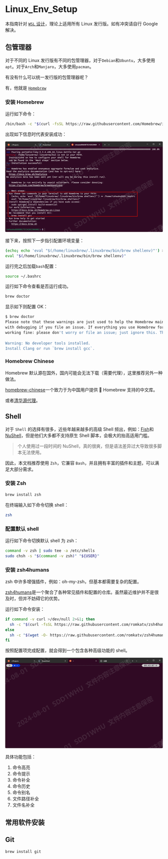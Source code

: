 # Linux_Env_Setup

本指南针对 [`WSL` 设计](https://github.com/microsoft/WSL)，理论上适用所有 Linux 发行版。如有冲突请自行 Google 解决。

## 包管理器

对于不同的 Linux 发行版有不同的包管理器，对于`Debian`和`Ubuntu`，大多使用`apt`。对于`Arch`和`Manjaro`，大多使用`pacman`。

有没有什么可以统一发行版的包管理器呢？

有，他就是 [`Homebrew`](https://brew.sh/)

### 安装 Homebrew

运行如下命令：

```bash
/bin/bash -c "$(curl -fsSL https://raw.githubusercontent.com/Homebrew/install/HEAD/install.sh)"
```

出现如下信息时代表安装成功：

![Homebrew](images/image.png)

接下来，按照下一步指引配置环境变量：

```bash
(echo; echo 'eval "$(/home/linuxbrew/.linuxbrew/bin/brew shellenv)"') >> ~/.bashrc
eval "$(/home/linuxbrew/.linuxbrew/bin/brew shellenv)"
```

运行完之后加载`bash`配置：

```bash
source ~/.bashrc
```

运行如下命令查看是否运行成功。

```bash
brew doctor
```

显示如下则配置 OK：

```bash
$ brew doctor
Please note that these warnings are just used to help the Homebrew maintainers
with debugging if you file an issue. If everything you use Homebrew for is
working fine: please don't worry or file an issue; just ignore this. Thanks!

Warning: No developer tools installed.
Install Clang or run `brew install gcc`.
```

### Homebrew Chinese

Homebrew 默认源在国外，国内可能会无法下载（需要代理），这里推荐另外一种做法。

[homebrew-chinese](https://github.com/Brewforge/homebrew-chinese)一个致力于为中国用户提供 🍺 Homebrew 支持的中文库。

或者[清华源代理](https://mirrors.tuna.tsinghua.edu.cn/help/homebrew/)。

## Shell

对于 `Shell` 的选择有很多，近些年越来越多的高级 Shell 频出，例如：[Fish](https://fishshell.com/)和[NuShell](https://www.nushell.sh/)，但是他们大多都不支持原生 Shell 脚本，会极大的抬高适用门槛。

> 个人使用过一段时间的 NuShell，真的很爽，但是语法差异过大导致很多脚本无法使用。

因此，本文档推荐使用 `Zsh`，它兼容 `Bash`，并且拥有丰富的插件和主题，可以满足大部分需求。

### 安装 Zsh

```bash
brew install zsh
```

在终端输入如下命令切换 shell：

```bash
zsh
```

### 配置默认 shell

运行如下命令切换默认 shell 为 zsh：

```bash
command -v zsh | sudo tee -a /etc/shells
sudo chsh -s "$(command -v zsh)" "${USER}"
```

### 安装 zsh4humans

zsh 中许多增强插件，例如：oh-my-zsh，但基本都需要复杂的配置。

[zsh4humans](https://github.com/romkatv/zsh4humans)是一个聚合了各种常见插件和配置的仓库。虽然最近维护并不是很及时，但并不妨碍它的优势。

运行如下命令安装：

```bash
if command -v curl >/dev/null 2>&1; then
  sh -c "$(curl -fsSL https://raw.githubusercontent.com/romkatv/zsh4humans/v5/install)"
else
  sh -c "$(wget -O- https://raw.githubusercontent.com/romkatv/zsh4humans/v5/install)"
fi
```

按照配置项完成配置，就会得到一个包含各种高级功能的 shell。

![alt text](/images/shell.png)

具体功能包括：

1. 命令高亮
2. 命令提示
3. 命令补全
4. 命令历史
5. 命令别名
6. 文件路径补全
7. 文件名补全

## 常用软件安装

## Git

```bash
brew install git
```
